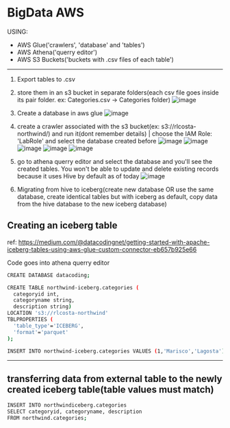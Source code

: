 # BigData AWS
USING:
- AWS Glue('crawlers', 'database' and 'tables')
- AWS Athena('querry editor')
- AWS S3 Buckets('buckets with .csv files of each table')

---

1. Export tables to .csv
2. store them in an s3 bucket in separate folders(each csv file goes inside its pair folder. ex: Categories.csv -> Categories folder)
   ![image](https://github.com/rlcosta177/personal-projects/assets/154469533/060a78bb-4b99-4669-8a03-10008106397f)
3. Create a database in aws glue
   ![image](https://github.com/rlcosta177/personal-projects/assets/154469533/8883f6a8-89a4-41fe-b6ef-72ed42a373ca)
4. create a crawler associated with the s3 bucket(ex: s3://rlcosta-northwind/) and run it(dont remember details) | choose the IAM Role: 'LabRole' and select the database created before
   ![image](https://github.com/rlcosta177/personal-projects/assets/154469533/ac13ea2d-c661-42e6-b2ec-ece267d58129)
   ![image](https://github.com/rlcosta177/personal-projects/assets/154469533/6252bc7f-c8ab-4f50-84bd-88f75e82eaa6)
   ![image](https://github.com/rlcosta177/personal-projects/assets/154469533/ae0dab1d-060f-4f76-9d8e-e6f4da41d313)
   ![image](https://github.com/rlcosta177/personal-projects/assets/154469533/5a77ec04-0f7f-473f-9e2b-ac275cf5589b)
   ![image](https://github.com/rlcosta177/personal-projects/assets/154469533/371f0fae-d20d-42f3-8407-6f91490623a7)

5. go to athena querry editor and select the database and you'll see the created tables. You won't be able to update and delete existing records because it uses Hive by default as of today
   ![image](https://github.com/rlcosta177/personal-projects/assets/154469533/72b1cede-501d-47ef-9eba-a367e1be32de)

6. Migrating from hive to iceberg(create new database OR use the same database, create identical tables but with iceberg as default, copy data from the hive database to the new iceberg database)

## Creating an iceberg table
ref: https://medium.com/@datacodingnet/getting-started-with-apache-iceberg-tables-using-aws-glue-custom-connector-eb657b925e66

Code goes into athena querry editor
```bash
CREATE DATABASE datacoding;
```

```bash
CREATE TABLE northwind-iceberg.categories (
  categoryid int,
  categoryname string,
  description string)
LOCATION 's3://rlcosta-northwind' 
TBLPROPERTIES (
  'table_type'='ICEBERG',
  'format'='parquet'
);
```

```bash
INSERT INTO northwind-iceberg.categories VALUES (1,'Marisco','Lagosta');
```

---

## transferring data from external table to the newly created iceberg table(table values must match)

```bash
INSERT INTO northwindiceberg.categories
SELECT categoryid, categoryname, description
FROM northwind.categories;
```

